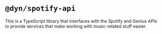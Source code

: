 # `@dyn/spotify-api`

This is a TypeScript library that interfaces with the Spotify and Genius APIs to
provide services that make working with music-related stuff easier.
